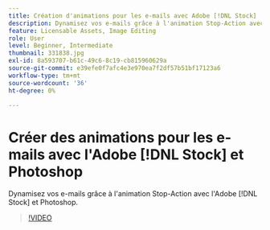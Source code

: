 ```yaml
---
title: Création d'animations pour les e-mails avec Adobe [!DNL Stock]  et Photoshop
description: Dynamisez vos e-mails grâce à l'animation Stop-Action avec Adobe [!DNL Stock]  et Photoshop
feature: Licensable Assets, Image Editing
role: User
level: Beginner, Intermediate
thumbnail: 331838.jpg
exl-id: 8a593707-b61c-49c6-8c19-cb815960629a
source-git-commit: e39efe0f7afc4e3e970ea7f2df57b51bf17123a6
workflow-type: tm+mt
source-wordcount: '36'
ht-degree: 0%

---
```


# Créer des animations pour les e-mails avec l&#39;Adobe [!DNL Stock] et Photoshop

Dynamisez vos e-mails grâce à l&#39;animation Stop-Action avec l&#39;Adobe [!DNL Stock] et Photoshop.

>[!VIDEO](https://video.tv.adobe.com/v/331838?hidetitle=true)
